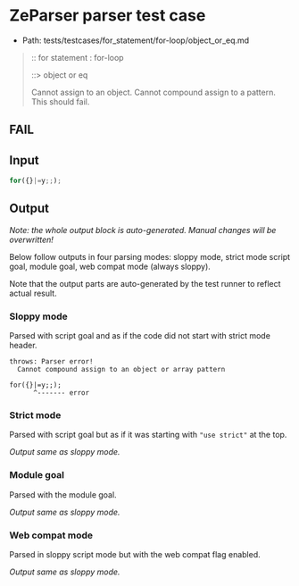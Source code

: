 # ZeParser parser test case

- Path: tests/testcases/for_statement/for-loop/object_or_eq.md

> :: for statement : for-loop
>
> ::> object or eq
>
> Cannot assign to an object. Cannot compound assign to a pattern. This should fail.

## FAIL

## Input

`````js
for({}|=y;;);
`````

## Output

_Note: the whole output block is auto-generated. Manual changes will be overwritten!_

Below follow outputs in four parsing modes: sloppy mode, strict mode script goal, module goal, web compat mode (always sloppy).

Note that the output parts are auto-generated by the test runner to reflect actual result.

### Sloppy mode

Parsed with script goal and as if the code did not start with strict mode header.

`````
throws: Parser error!
  Cannot compound assign to an object or array pattern

for({}|=y;;);
      ^------- error
`````

### Strict mode

Parsed with script goal but as if it was starting with `"use strict"` at the top.

_Output same as sloppy mode._

### Module goal

Parsed with the module goal.

_Output same as sloppy mode._

### Web compat mode

Parsed in sloppy script mode but with the web compat flag enabled.

_Output same as sloppy mode._
